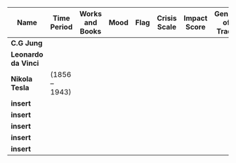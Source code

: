 | **Name**                  | **Time Period** | **Works and Books**                                         | **Mood**            | **Flag** | **Crisis Scale** | **Impact Score** | **Genius of Trade** |
|---------------------------|-----------------|------------------------------------------------------------|---------------------|----------|------------------|------------------|---------------------|
| **C.G Jung**      |   |      |   |      |                 |             |
|**Leonardo da Vinci**  |
| **Nikola Tesla**   |   (1856 – 1943)      |   |      |   |      |                 |             |
| **insert**      |   |      |   |      |                 |             |
| **insert**      |   |      |   |      |                 |             |
| **insert**      |   |      |   |      |                 |             |
| **insert**      |   |      |   |      |                 |             |
| **insert**      |   |      |   |      |                 |             |
